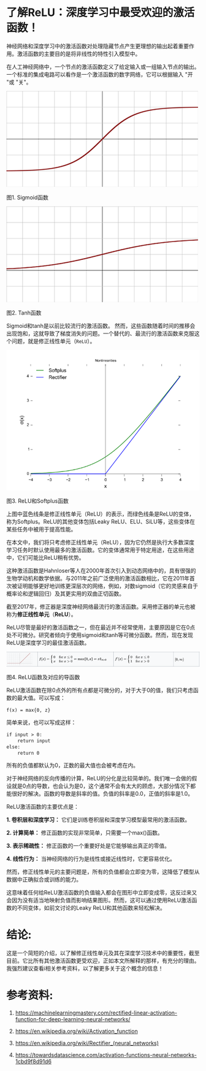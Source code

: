 # 了解ReLU：深度学习中最受欢迎的激活函数！

神经网络和深度学习中的激活函数对处理隐藏节点产生更理想的输出起着重要作用。激活函数的主要目的是将非线性的特性引入模型中。

在人工神经网络中，一个节点的激活函数定义了给定输入或一组输入节点的输出。一个标准的集成电路可以看作是一个激活函数的数字网络，它可以根据输入 "开 "或 "关"。


![](../img/1__Sigmoid函数.png)

图1. Sigmoid函数


![](../img/2__Tanh函数.png)

图2. Tanh函数

Sigmoid和tanh是以前比较流行的激活函数。 然而，这些函数随着时间的推移会出现饱和，这就导致了梯度消失的问题。一个替代的、最流行的激活函数来克服这个问题，就是修正线性单元（`ReLU`）。


![](../img/3__ReLU和Softplus函数.png)

图3. ReLU和Softplus函数

上图中蓝色线条是修正线性单元（ReLU）的表示，而绿色线条是ReLU的变体，称为Softplus。ReLU的其他变体包括Leaky ReLU、ELU、SiLU等，这些变体在某些任务中被用于提高性能。

在本文中，我们将只考虑修正线性单元（ReLU），因为它仍然是执行大多数深度学习任务时默认使用最多的激活函数。它的变体通常用于特定用途，在这些用途中，它们可能比ReLU稍有优势。

这种激活函数是Hahnloser等人在2000年首次引入到动态网络中的，具有很强的生物学动机和数学依据。与2011年之前广泛使用的激活函数相比，它在2011年首次被证明能够更好地训练更深层次的网络，例如，对数sigmoid（它的灵感来自于概率论和逻辑回归）及其更实用的双曲正切函数。

截至2017年，修正器是深度神经网络最流行的激活函数。采用修正器的单元也被称为**修正线性单元**（**ReLU**）。

ReLU尽管是最好的激活函数之一，但在最近并不经常使用，主要原因是它在0点处不可微分。研究者倾向于使用sigmoid和tanh等可微分函数。然而，现在发现ReLU是深度学习的最佳激活函数。


![](../img/4__ReLU函数及对应的导函数.png)

图4. ReLU函数及对应的导函数

ReLU激活函数在除0点外的所有点都是可微分的，对于大于0的值，我们只考虑函数的最大值。可以写成：

```pseudocode
f(x) = max{0, z}
```

简单来说，也可以写成这样：

```pseudocode
if input > 0:
    return input
else:
    return 0
```

所有的负值都默认为0，正数的最大值也会被考虑在内。

对于神经网络的反向传播的计算，ReLU的分化是比较简单的。我们唯一会做的假设就是0点的导数，也会认为是0，这个通常不会有太大的顾虑，大部分情况下都能很好的解决。函数的导数是斜率的值。负值的斜率是0.0，正值的斜率是1.0。

ReLU激活函数的主要优点是：

**1. 卷积层和深度学习：** 它们是训练卷积层和深度学习模型最常用的激活函数。

**2. 计算简单：** 修正函数的实现非常简单，只需要一个max()函数。

**3. 表示稀疏性：** 修正函数的一个重要好处是它能够输出真正的零值。

**4. 线性行为：** 当神经网络的行为是线性或接近线性时，它更容易优化。

然而，修正线性单元的主要问题是，所有的负值都会立即变为零，这降低了模型从数据中正确拟合或训练的能力。

这意味着任何给ReLU激活函数的负值输入都会在图形中立即变成零，这反过来又会因为没有适当地映射负值而影响结果图形。然而，这可以通过使用ReLU激活函数的不同变体，如前文讨论的Leaky ReLU和其他函数来轻松解决。



# 结论:

这是一个简短的介绍，以了解修正线性单元及其在深度学习技术中的重要性，截至目前。它比所有其他激活函数更受欢迎，正如本文所解释的那样，有充分的理由。我强烈建议查看i相关参考资料，以了解更多关于这个概念的信息！



# 参考资料:

1. https://machinelearningmastery.com/rectified-linear-activation-function-for-deep-learning-neural-networks/

2. https://en.wikipedia.org/wiki/Activation_function

3. https://en.wikipedia.org/wiki/Rectifier_(neural_networks)

4. https://towardsdatascience.com/activation-functions-neural-networks-1cbd9f8d91d6
